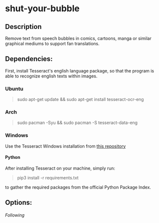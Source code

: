# shut-your-bubble


## Description

Remove text from speech bubbles in comics, cartoons, manga or similar graphical mediums to support fan translations.

   
## Dependencies:

First, install Tesseract's english language package, so that the program is able to recognize english texts within images. 

### Ubuntu
   
   > sudo apt-get update && sudo apt-get install tesseract-ocr-eng
 
### Arch 

   > sudo pacman -Syu && sudo pacman -S tesseract-data-eng
 
### Windows
  
   Use the Tesseract Windows installation from <a href="https://github.com/UB-Mannheim/tesseract/wiki">this repository</a>

#### Python
 After installing Tesseract on your machine, simply run:  
 
 > pip3 install -r requirements.txt
 
 to gather the required packages from the official Python Package Index. 

  
## Options: 



###### Following

    

